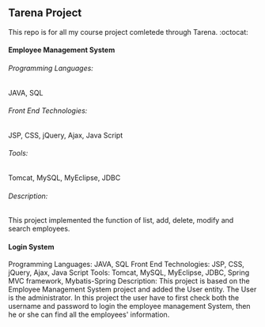 ## Tarena Project

This repo is for all my course project comletede through Tarena. :octocat:

#### Employee Management System
###### Programming Languages: 
JAVA, SQL
###### Front End Technologies: 
JSP, CSS, jQuery, Ajax, Java Script
###### Tools: 
Tomcat, MySQL, MyEclipse, JDBC
###### Description: 
This project implemented the function of list, add, delete, modify and search employees.

#### Login System
Programming Languages: JAVA, SQL
Front End Technologies: JSP, CSS, jQuery, Ajax, Java Script
Tools: Tomcat, MySQL, MyEclipse, JDBC, Spring MVC framework, Mybatis-Spring
Description: This project is based on the Employee Management System project and added the User entity. The User is the administrator. In this project the user have to first check both the username and password to login the employee management System, then he or she can find all the employees' information.
